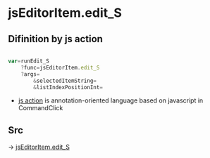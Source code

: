 # jsEditorItem.edit_S

## Difinition by js action

```js.js

var=runEdit_S
	?func=jsEditorItem.edit_S
	?args=
		&selectedItemString=
		&listIndexPositionInt=
```

- [js action]() is annotation-oriented language based on javascript in CommandClick

## Src

-> [jsEditorItem.edit_S](https://github.com/puutaro/CommandClick/blob/master/app/src/main/java/com/puutaro/commandclick/fragment_lib/terminal_fragment/js_interface/list_index/JsEditorItem.kt#L27)


